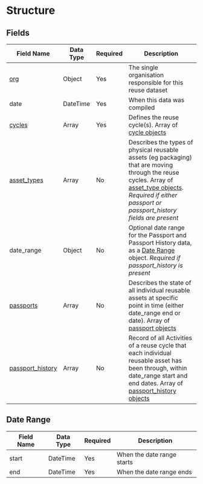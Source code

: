# Structure


## Fields

Field Name | Data Type | Required | Description
---------- | --------- | -------- | -----------
[org](./1:%20org)|Object|Yes|The single organisation responsible for this reuse dataset
date|DateTime|Yes|When this data was compiled
[cycles](./2:%20cycle)|Array|Yes|Defines the reuse cycle(s). Array of [cycle objects](./2:%20cycle)
[asset_types](./3:%20asset_type)|Array|No|Describes the types of physical reusable assets (eg packaging) that are moving through the reuse cycles. Array of [asset_type objects](./3:%20asset_type). *Required if either passport or passport_history fields are present*
date_range|Object|No|Optional date range for the Passport and Passport History data, as a [Date Range](./#Date%20Range) object. *Required if passport_history is present*
[passports](./4:%20passport)|Array|No|Describes the state of all individual reusable assets at specific point in time (either date_range end or date). Array of [passport objects](./4:%20passport)
[passport_history](./5:%20passport_history)|Array|No|Record of all Activities of a reuse cycle that each individual reusable asset has been through, within date_range start and end dates. Array of [passport_history objects](./5:%20passport_history)


## Date Range

Field Name | Data Type | Required | Description
---------- | --------- | -------- | -----------
start|DateTime|Yes|When the date range starts
end|DateTime|Yes|When the date range ends
